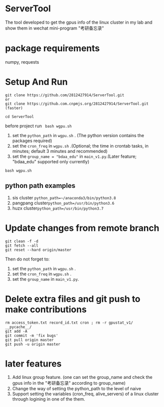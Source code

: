 # ServerTool
The tool developed to get the gpus info of the linux cluster in my lab and show them in wechat mini-program "考研备忘录"

# package requirements
numpy,
requests

# Setup And Run
```
git clone https://github.com/2812427914/ServerTool.git
or
git clone https://github.com.cnpmjs.org/2812427914/ServerTool.git
(faster)

cd ServerTool
```
before project run ``` bash wgpu.sh```
1. set the ```python_path``` in ```wgpu.sh``` . (The python version contains the packages required)
2. set the ```cron_freq``` in ```wgpu.sh``` .(Optional; the time in crontab tasks, in minutes; default 3 minutes and recommended)
3. set the ```group_name = "bdaa_edu"``` in ```main_v1.py```.(Later feature; "bdaa_edu" supported only currently)
```
bash wgpu.sh
```
## python path examples
1. sis cluster ```python_path=~/anaconda3/bin/python3.8```
2. pangpang cluster```python_path=/usr/bin/python3.6```
3. huzx cluster```python_path=/usr/bin/python3.7```
# Update changes from remote branch
```
git clean -f -d
git fetch --all
git reset --hard origin/master
```
Then do not forget to:
1. set the ```python_path``` in ```wgpu.sh``` . 
2. set the ```cron_freq``` in ```wgpu.sh``` .
3. set the ```group_name``` in ```main_v1.py```.

# Delete extra files and  git push to make contributions
``` 
rm access_token.txt record_id.txt cron ; rm -r gpustat_v1/ __pycache__/
git add -A
git commit -m 'fix bugs'
git pull origin master
git push -u origin master
```
# later features
1. Add linux group feature. (one can set the group_name and check the gpus info in the "考研备忘录" according to group_name)
2. Change the way of setting the python_path to the level of naive
3. Support setting the variables (cron_freq, alive_servers) of a linux cluster through logining in one of the them.
